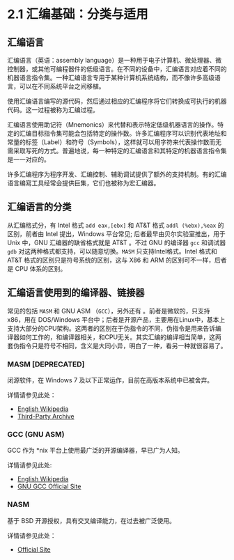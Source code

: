 # 2.1 汇编基础：分类与适用

## 汇编语言

汇编语言（英语：assembly language）是一种用于电子计算机、微处理器、微控制器，或其他可编程器件的低级语言。在不同的设备中，汇编语言对应着不同的机器语言指令集。一种汇编语言专用于某种计算机系统结构，而不像许多高级语言，可以在不同系统平台之间移植。

使用汇编语言编写的源代码，然后通过相应的汇编程序将它们转换成可执行的机器代码。这一过程被称为汇编过程。

汇编语言使用助记符（Mnemonics）来代替和表示特定低级机器语言的操作。特定的汇编目标指令集可能会包括特定的操作数。许多汇编程序可以识别代表地址和常量的标签（Label）和符号（Symbols），这样就可以用字符来代表操作数而无需采取写死的方式。普遍地说，每一种特定的汇编语言和其特定的机器语言指令集是一一对应的。

许多汇编程序为程序开发、汇编控制、辅助调试提供了额外的支持机制。有的汇编语言编寫工具经常会提供巨集，它们也被称为宏汇编器。

## 汇编语言的分类

从汇编格式分，有 Intel 格式 `add eax,[ebx]` 和 AT&T 格式 `addl (%ebx),%eax` 的区别，前者由 Intel 提出，Windows 平台常见; 后者最早由贝尔实验室推出，用于 Unix 中，GNU 汇编器的缺省格式就是 AT&T 。不过 GNU 的编译器 `gcc` 和调试器 `gdb` 对这两种格式都支持，可以随意切换。`MASM` 只支持Intel格式。Intel 格式和 AT&T 格式的区别只是符号系统的区别，这与 X86 和 ARM 的区别可不一样，后者是 CPU 体系的区别。

## 汇编语言使用到的编译器、链接器

常见的包括 `MASM` 和 GNU ASM （`GCC`），另外还有 。前者是微软的，只支持 x86，用在 DOS/Windows 平台中；后者是开源产品，主要用在Linux中，基本上支持大部分的CPU架构。这两者的区别在于伪指令的不同，伪指令是用来告诉编译器如何工作的，和编译器相关，和CPU无关。其实汇编的编译相当简单，这两套伪指令只是符号不相同，含义是大同小异，明白了一种，看另一种就很容易了。

### MASM [DEPRECATED]

闭源软件，在 Windows 7 及以下正常运作，目前在高版本系统中已被舍弃。

详情请参见此处：

- [English Wikipedia](https://en.wikipedia.org/wiki/Microsoft_Macro_Assembler)
- [Third-Party Archive](https://sourceforge.net/projects/masm611/)

### GCC (GNU ASM)

GCC 作为 *nix 平台上使用最广泛的开源编译器，早已广为人知。

详情请参见此处: 

- [English Wikipedia](https://en.wikipedia.org/wiki/GNU_Assembler)
- [GNU GCC Official Site](https://gcc.gnu.org/)

### NASM 

基于 BSD 开源授权，具有交叉编译能力，在过去被广泛使用。

详情请参见此处：

- [Official Site](https://www.nasm.us/)

